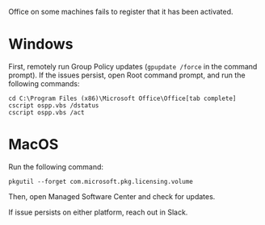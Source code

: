 Office on some machines fails to register that it has been activated. 

# Windows
First, remotely run Group Policy updates (`gpupdate /force` in the command prompt). If the issues persist, open Root command prompt, and run the following commands:
```
cd C:\Program Files (x86)\Microsoft Office\Office[tab complete]
cscript ospp.vbs /dstatus
cscript ospp.vbs /act
```

# MacOS
Run the following command:
```
pkgutil --forget com.microsoft.pkg.licensing.volume
```
Then, open Managed Software Center and check for updates.

If issue persists on either platform, reach out in Slack.
